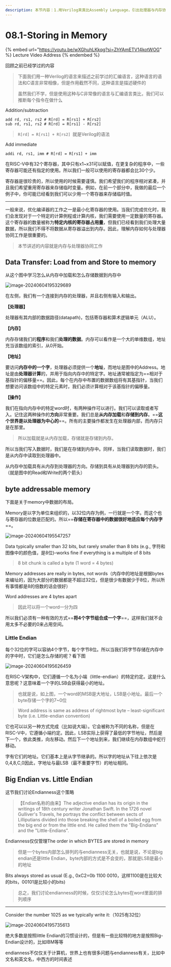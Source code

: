 ```yaml
---
description: 本节内容：1.用Verilog来类比Assembly Language，引出处理器与内存协调工作的重要性；2.介绍从内存加载和存储到内存；3.内存中的地址编排，little Endian & big Endian；
---
```


# 08.1-Storing in Memory

{% embed url="https://youtu.be/wXGhuhLKkqg?si=ZhYAmETV14kotWOG" %}
Lecture Video Address
{% endembed %}

回顾之前已经学过的内容

> 下面我们用一种Verilog的语言来描述之前学过的汇编语言，这种语言的语法和C语言非常相像，但是作用截然不同，这种语言是描述硬件的
>
> 虽然我们不学，但是使用这种与C非常像的语言与汇编语言类比，我们可以推断每个指令在做什么

Addition/subtraction

```assembly
add rd, rs1, rs2 # R[rd] = R[rs1] + R[rs2] 
sub rd, rs1, rs2 # R[rd] = R[rs1] - R[rs2] 
```

> `R[rd] = R[rs1] + R[rs2] `就是Verilog的语法

Add immediate

```assembly
addi rd, rs1, imm # R[rd] = R[rs1] + imm
```

在RISC-V中有32个寄存器，其中只有x1~x31可以赋值，在更复杂的程序中，一些寄存器可能还有指定的使用。所以我们一般可以使用的寄存器都会比30个少。

寄存器是很珍贵的，所以使用的时候需要谨慎。我们希望我们的程序相对紧凑，并且我们希望重用寄存器来存储临时变量。例如，在前一个部分中，我做的最后一个例子中，你可能已经看到我们可以少用一个寄存器来存储临时值。

---

一般来说，优化编译器的工作之一是最小化寄存器的使用。当我们完成优化时，我们会发现对于一个特定的计算例程或计算内核，我们需要使用一定数量的寄存器。这个寄存器的数量被称为**特定内核的寄存器占用量**，但我们已经看到我们处理大量数据，所以我们不得不将数据从寄存器溢出到内存。因此，理解内存如何与处理器协同工作是很重要的。

> 本节讲述的内容就是内存与处理器协同工作

## Data Transfer: Load from and Store to memory

从这个图中学习怎么从内存中加载和怎么存储数据到内存中

![image-20240604195329689](.image/image-20240604195329689.png)

在左侧，我们有一个连接到内存的处理器，并且右侧有输入和输出。

**【处理器】**

处理器有其内部的数据路径(datapath)，包括寄存器和算术逻辑单元（ALU）。

**【内存】**

内存存储我们的**程序**和我们**处理的数据**。内存可以看作是一个大的单维数组，地址充当该数组的索引，从0开始。

**【地址】**

要访问**内存中的一个字**，处理器必须提供一个**地址**，而地址是图中的Address。地址是由**处理器计算**的，并用于指向内存中的特定字。地址通常被指定为==相对于基指针的偏移量==。因此，每个在内存中布置的数据数组将有其基指针，当我们想要访问该数组中的特定元素时，我们必须计算相对于该基指针的偏移量。

**【操作】**

我们在指向内存中的特定word时，有两种操作可以进行。我们可以读取或者写入。记住这两种操作的**方向**非常重要。我们总是**从内存加载**和**存储到内存**。==**这个世界是以处理器为中心的**==。所有的主要操作都发生在处理器内部，而内存只是在那里。

> 所以加载就是从内存加载，存储就是存储到内存。

所以当我们写入数据时，我们是在存储到内存中。同样，当我们读取数据时，我们是从内存中读取到处理器中。

从内存中加载具有从内存到处理器的方向。存储到具有从处理器到内存的箭头。（就是图中的Read和Write的两个箭头）

## byte addressable memory

下面是关于memory中数据的布局。

Memory是以字为单位来组织的，以32位内存为例，一行就是一个字。而这个也与寄存器的位数是匹配的。所以==**存储在寄存器中的数据很好地适应每个内存字**==。

![image-20240604195547257](.image/image-20240604195547257.png)

Data typically smaller than 32 bits, but rarely smaller than 8 bits (e.g., 字符和图像中的颜色值，是8位)–works fine if everything is a multiple of 8 bits

> 8 bit chunk is called a byte (1 word = 4 bytes)

Memory addresses are really in bytes, not words（内存中的地址是根据bytes来编址的，因为大部分的数据都是不超过32位，但是很少有数据少于8位，所以所有事情都是8的倍数的话会很好）

Word addresses are 4 bytes apart 

> 因此可以将一个word一分为四

所以我们必须有一种有效的方式==**将4个字节组合成一个字**==，这样我们就不会用太多不必要的0来占用空间。

### Little Endian

每个32位的字可以容纳4个字节，每个字节8位。所以当我们将字节存储在内存中的字中时，它们是怎么存储的呢？看下图

![image-20240604195626459](.image/image-20240604195626459.png)

在RISC-V架构中，它们遵循一个名为小端（little-endian）的特定约定。这是什么意思呢？这意味着一个字的LSB会获得最小的地址。

> 也就是说，如上图，一个word的MSB是大地址，LSB是小地址。最后一个byte存储一个字的7~0位

> Word address is same as address of rightmost byte – least-significant byte (i.e. Little-endian convention)

它也可以以另一种方式完成（比如说大端）。它会被称为不同的名称，但是在RISC-V中，它遵循小端约定。因此，LSB实际上获得了最低的字节地址，然后是下一个，依此类推，向左移动。然后下一个地址到来，我们继续在内存数组中蛇行移动。

字有它们的地址。它们基本上是从字节继承的。所以字的地址从下往上依次是0,4,8,C,0因此，字地址与最LSB（最不重要字节）的地址相同。

## Big Endian vs. Little Endian

这节我们讨论Endianness这个策略

> 【Endian名称的由来】The adjective endian has its origin in the writings of 18th century writer Jonathan Swift. In the 1726 novel Gulliver's Travels, he portrays the conflict between sects of Lilliputians divided into those breaking the shell of a boiled egg from the big end or from the little end. He called them the "Big-Endians" and the "Little-Endians".

Endianness仅仅管理The order in which BYTES are stored in memory

> 但是一个bytes内部怎么排列的与endianness无关，也就是说，不论是big endian还是little Endian，byte内部的方式是不会变的，那就是LSB是最小的地址

Bits always stored as usual (E.g., 0xC2=0b 1100 0010，这样1100是在比较大的bits，00101是比较小的bits)

> 总之，我们讨论endianness的时候，仅仅讨论怎么bytes在word里面的排列顺序

---

Consider the number 1025 as we typically write it:（1025有32位）

![image-20240604195735613](.image/image-20240604195735613.png)

绝大多数是按照little Endian的习惯设计的，但是有一些比较特的地方是按照Big-Endian设计的，比如IBM等等

endianness不仅仅关于计算机，世界上也有很多问题与endianness有关，比如中文名和英文名，中西方的时间表述
